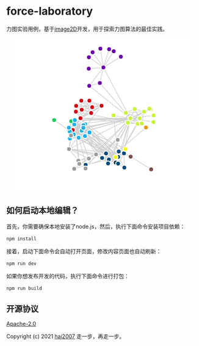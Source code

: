 # force-laboratory
力图实验用例，基于[image2D](https://hai2007.gitee.io/image2d/)开发，用于探索力图算法的最佳实践。

<p align='center'>
    <img src='./force.gif'>
</p>

## 如何启动本地编辑？

首先，你需要确保本地安装了node.js，然后，执行下面命令安装项目依赖：

```bash
npm install
```

接着，启动下面命令会自动打开页面，修改内容页面也自动刷新：

```bash
npm run dev
```

如果你想发布开发的代码，执行下面命令进行打包：

```bash
npm run build
```

开源协议
---------------------------------------
[Apache-2.0](https://github.com/clunch-contrib/force-laboratory/blob/master/LICENSE)

Copyright (c) 2021 [hai2007](https://hai2007.gitee.io/sweethome/) 走一步，再走一步。
